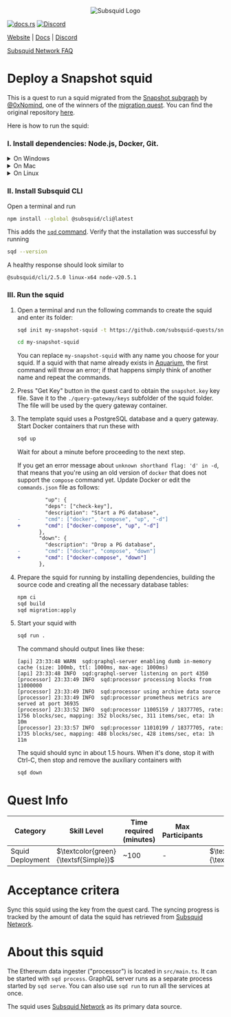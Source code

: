 <p align="center">
<picture>
    <source srcset="https://uploads-ssl.webflow.com/63b5a9958fccedcf67d716ac/64662df3a5a568fd99e3600c_Squid_Pose_1_White-transparent-slim%201.png" media="(prefers-color-scheme: dark)">
    <img src="https://uploads-ssl.webflow.com/63b5a9958fccedcf67d716ac/64662df3a5a568fd99e3600c_Squid_Pose_1_White-transparent-slim%201.png" alt="Subsquid Logo">
</picture>
</p>

[![docs.rs](https://docs.rs/leptos/badge.svg)](https://docs.subsquid.io/)
[![Discord](https://img.shields.io/discord/1031524867910148188?color=%237289DA&label=discord)](https://discord.gg/subsquid)

[Website](https://subsquid.io) | [Docs](https://docs.subsquid.io/) | [Discord](https://discord.gg/subsquid)

[Subsquid Network FAQ](https://docs.subsquid.io/subsquid-network/)

# Deploy a Snapshot squid

This is a quest to run a squid migrated from the [Snapshot subgraph](https://thegraph.com/hosted-service/subgraph/snapshot-labs/snapshot) by [@0xNomind](https://github.com/0xNomind/snapshot-squid), one of the winners of the [migration quest](https://github.com/subsquid-quests/snapshot-subgraph-migration). You can find the original repository [here](https://github.com/0xNomind/snapshot-squid).

Here is how to run the squid:

### I. Install dependencies: Node.js, Docker, Git.

<details>
<summary>On Windows</summary>

1. Enable [Hyper-V](https://learn.microsoft.com/en-us/virtualization/hyper-v-on-windows/quick-start/enable-hyper-v).
2. Install [Docker for Windows](https://docs.docker.com/desktop/install/windows-install/).
3. Install NodeJS LTS using the [official installer](https://nodejs.org/en/download).
4. Install [Git for Windows](https://git-scm.com/download/win).

In all installs it is OK to leave all the options at their default values. You will need a terminal to complete this tutorial - [WSL](https://learn.microsoft.com/en-us/windows/wsl/install) bash is the preferred option.

</details>
<details>
<summary>On Mac</summary>

1. Install [Docker for Mac](https://docs.docker.com/desktop/install/mac-install/).
2. Install Git using the [installer](https://sourceforge.net/projects/git-osx-installer/) or by [other means](https://git-scm.com/download/mac).
3. Install NodeJS LTS using the [official installer](https://nodejs.org/en/download).

We recommend configuring NodeJS to install global packages to a folder owned by an unprivileged account. Create the folder by running
```bash
mkdir ~/global-node-packages
```
then configure NodeJS to use it
```bash
npm config set prefix ~/global-node-packages
```
Make sure that the folder `~/global-node-packages/bin` is in `PATH`. That allows running globally installed NodeJS executables from any terminal. Here is a one-liner that detects your shell and takes care of setting `PATH`:
```
CURSHELL=`ps -hp $$ | awk '{print $5}'`; case `basename $CURSHELL` in 'bash') DEST="$HOME/.bash_profile";; 'zsh') DEST="$HOME/.zshenv";; esac; echo 'export PATH="${HOME}/global-node-packages/bin:$PATH"' >> "$DEST"
```
Alternatively you can add the following line to `~/.zshenv` (if you are using zsh) or `~/.bash_profile` (if you are using bash) manually:
```
export PATH="${HOME}/global-node-packages/bin:$PATH"
```

Re-open the terminal to apply the changes.

</details>
<details>
<summary>On Linux</summary>

Install [NodeJS (v16 or newer)](https://nodejs.org/en/download/package-manager), Git and Docker using your distro's package manager.

We recommend configuring NodeJS to install global packages to a folder owned by an unprivileged account. Create the folder by running
```bash
mkdir ~/global-node-packages
```
then configure NodeJS to use it
```bash
npm config set prefix ~/global-node-packages
```
Make sure that any executables globally installed by NodeJS are in `PATH`. That allows running them from any terminal. Open the `~/.bashrc` file in a text editor and add the following line at the end:
```
export PATH="${HOME}/global-node-packages/bin:$PATH"
```
Re-open the terminal to apply the changes.

</details>

### II. Install Subsquid CLI

Open a terminal and run
```bash
npm install --global @subsquid/cli@latest
```
This adds the [`sqd` command](/squid-cli). Verify that the installation was successful by running
```bash
sqd --version
```
A healthy response should look similar to
```
@subsquid/cli/2.5.0 linux-x64 node-v20.5.1
```

### III. Run the squid

1. Open a terminal and run the following commands to create the squid and enter its folder:
   ```bash
   sqd init my-snapshot-squid -t https://github.com/subsquid-quests/snapshot-squid
   ```
   ```bash
   cd my-snapshot-squid
   ```
   You can replace `my-snapshot-squid` with any name you choose for your squid. If a squid with that name already exists in [Aquarium](https://docs.subsquid.io/deploy-squid/), the first command will throw an error; if that happens simply think of another name and repeat the commands.

2. Press "Get Key" button in the quest card to obtain the `snapshot.key` key file. Save it to the `./query-gateway/keys` subfolder of the squid folder. The file will be used by the query gateway container.

3. The template squid uses a PostgreSQL database and a query gateway. Start Docker containers that run these with
   ```bash
   sqd up
   ```
   Wait for about a minute before proceeding to the next step.

   If you get an error message about `unknown shorthand flag: 'd' in -d`, that means that you're using an old version of `docker` that does not support the `compose` command yet. Update Docker or edit the `commands.json` file as follows:
   ```diff
            "up": {
            "deps": ["check-key"],
            "description": "Start a PG database",
   -        "cmd": ["docker", "compose", "up", "-d"]
   +        "cmd": ["docker-compose", "up", "-d"]
          },
          "down": {
            "description": "Drop a PG database",
   -        "cmd": ["docker", "compose", "down"]
   +        "cmd": ["docker-compose", "down"]
          },
   ```

4. Prepare the squid for running by installing dependencies, building the source code and creating all the necessary database tables:
   ```bash
   npm ci
   sqd build
   sqd migration:apply
   ```
5. Start your squid with
   ```bash
   sqd run .
   ```
   The command should output lines like these:
   ```
   [api] 23:33:48 WARN  sqd:graphql-server enabling dumb in-memory cache (size: 100mb, ttl: 1000ms, max-age: 1000ms)
   [api] 23:33:48 INFO  sqd:graphql-server listening on port 4350
   [processor] 23:33:49 INFO  sqd:processor processing blocks from 11000000
   [processor] 23:33:49 INFO  sqd:processor using archive data source
   [processor] 23:33:49 INFO  sqd:processor prometheus metrics are served at port 36935
   [processor] 23:33:52 INFO  sqd:processor 11005159 / 18377705, rate: 1756 blocks/sec, mapping: 352 blocks/sec, 311 items/sec, eta: 1h 10m
   [processor] 23:33:57 INFO  sqd:processor 11010199 / 18377705, rate: 1735 blocks/sec, mapping: 488 blocks/sec, 428 items/sec, eta: 1h 11m
   ```
   The squid should sync in about 1.5 hours. When it's done, stop it with Ctrl-C, then stop and remove the auxiliary containers with
   ```bash
   sqd down
   ```

# Quest Info

| Category         | Skill Level                          | Time required (minutes) | Max Participants | Reward                              | Status |
| ---------------- | ------------------------------------ | ----------------------- | ---------------- | ----------------------------------- | ------ |
| Squid Deployment | $\textcolor{green}{\textsf{Simple}}$ | ~100                    | -                | $\textcolor{red}{\textsf{500tSQD}}$ | open   |

# Acceptance critera

Sync this squid using the key from the quest card. The syncing progress is tracked by the amount of data the squid has retrieved from [Subsquid Network](https://docs.subsquid.io/subsquid-network).

# About this squid

The Ethereum data ingester ("processor") is located in `src/main.ts`. It can be started with `sqd process`. GraphQL server runs as a separate process started by `sqd serve`. You can also use `sqd run` to run all the services at once.

The squid uses [Subsquid Network](https://docs.subsquid.io/subsquid-network) as its primary data source.
